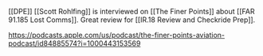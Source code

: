 [[DPE]] [[Scott Rohlfing]] is interviewed on [[The Finer Points]] about [[FAR 91.185 Lost Comms]]. Great review for [[IR.18 Review and Checkride Prep]].

https://podcasts.apple.com/us/podcast/the-finer-points-aviation-podcast/id84885574?i=1000443153569
